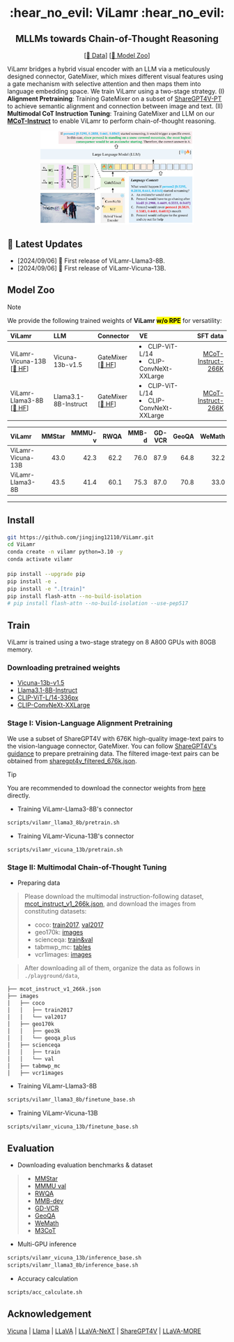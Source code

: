 <div align="center">
<h1>:hear_no_evil: ViLamr :hear_no_evil:</h1> 
<h2>MLLMs towards Chain-of-Thought Reasoning</h2> 

[//]: # ([[Paper]&#40;&#41;] )
[//]: # ([[📝 Project Page]&#40;https://mm-vl.github.io/vilamr/&#41;] )
[[🤗 Data](https://huggingface.co/datasets/JingjingJiang/MCoT-Instruct)] 
[[🤗 Model Zoo](https://huggingface.co/collections/JingjingJiang/vilamr-66d02b6b74809ac0b6b09675)]
</div>

ViLamr bridges a hybrid visual encoder with an LLM via a meticulously designed connector, GateMixer, which mixes different visual features using a gate mechanism with selective attention and then maps them into language embedding space. 
We train ViLamr using a two-stage strategy. (I) **Alignment Pretraining**: Training GateMixer on a subset of [ShareGPT4V-PT](https://sharegpt4v.github.io/) to achieve semantic alignment and connection between image and text.
(II) **Multimodal CoT Instruction Tuning**: Training GateMixer and LLM on our **[MCoT-Instruct](https://huggingface.co/datasets/JingjingJiang/MCoT-Instruct-266K)** to enable ViLamr to perform chain-of-thought reasoning.

<div align="center">
<img style="max-width: 70%;" src="docs/images/vilamr.jpg" alt="Illustration"/>
</div>


## 📢 Latest Updates

- [2024/09/06] 📌 First release of ViLamr-Llama3-8B.
- [2024/09/06] 📌 First release of ViLamr-Vicuna-13B.

## Model Zoo

[//]: # (ViLamr can be instantiated with popular LLMs &#40;e.g., vicuna-13b-v1.5, Llama3.1-8b&#41;.)

> [!NOTE]
> We provide the following trained weights of **ViLamr <mark>w/o RPE</mark>** for versatility:

| ViLamr                                                                              | LLM                  | Connector                                                                         | VE                                            |               SFT data |  
|:------------------------------------------------------------------------------------| :------------------- |:-------------------------------------------------------------------------------------|:----------------------------------------------|-----------------------:|
| ViLamr-Vicuna-13B [[🤗 HF](https://huggingface.co/JingjingJiang/vilamr-vicuna-13b)] | Vicuna-13b-v1.5      | GateMixer [[🤗 HF](https://huggingface.co/JingjingJiang/vilamr-vicuna-13b-pretrain)] | <li> CLIP-ViT-L/14 <li> CLIP-ConvNeXt-XXLarge | [MCoT-Instruct-266K](https://huggingface.co/datasets/JingjingJiang/MCoT-Instruct) |     
| ViLamr-Llama3-8B [[🤗 HF](https://huggingface.co/JingjingJiang/vilamr-llama3-8b)]   | Llama3.1-8B-Instruct | GateMixer [[🤗 HF](https://huggingface.co/JingjingJiang/vilamr-llama3-8b-pretrain)]  | <li> CLIP-ViT-L/14 <li> CLIP-ConvNeXt-XXLarge     | [MCoT-Instruct-266K](https://huggingface.co/datasets/JingjingJiang/MCoT-Instruct) |

| ViLamr                                                                             | MMStar |   MMMU-v | RWQA |   MMB-d | GD-VCR | GeoQA | WeMath | M3CoT (ZS) |
|:-----------------------------------------------------------------------------------|-------:|---------:|-----:|--------:|-------:|------:|-------:|-----------:|
| ViLamr-Vicuna-13B                                                                  |   43.0 |     42.3 | 62.2 |    76.0 |   87.9 |  64.8 |   32.2 |       45.2 |
| ViLamr-Llama3-8B |   43.5 |     41.4 | 60.1 |    75.3 |   87.0 |  70.8 |   33.0 |       44.0 |

---

## Install

```bash
git https://github.com/jingjing12110/ViLamr.git
cd ViLamr
conda create -n vilamr python=3.10 -y
conda activate vilamr

pip install --upgrade pip   
pip install -e .
pip install -e ".[train]"
pip install flash-attn --no-build-isolation
# pip install flash-attn --no-build-isolation --use-pep517
```

## Train

ViLamr is trained using a two-stage strategy on 8 A800 GPUs with 80GB memory.

### Downloading pretrained weights

- [Vicuna-13b-v1.5](https://huggingface.co/lmsys/vicuna-13b-v1.5)
- [Llama3.1-8B-Instruct](https://huggingface.co/meta-llama/Meta-Llama-3.1-8B-Instruct)
- [CLIP-ViT-L/14-336px](https://huggingface.co/openai/clip-vit-large-patch14-336)
- [CLIP-ConvNeXt-XXLarge](https://huggingface.co/laion/CLIP-convnext_xxlarge-laion2B-s34B-b82K-augreg-soup)

### Stage I: Vision-Language Alignment Pretraining

We use a subset of ShareGPT4V with 676K high-quality image-text pairs to the vision-language connector, GateMixer. You can follow [ShareGPT4V's guidance](https://github.com/ShareGPT4Omni/ShareGPT4V/blob/master/docs/Data.md) to prepare pretraining data. The filtered image-text pairs can be obtained from [sharegpt4v_filtered_676k.json](https://huggingface.co/datasets/JingjingJiang/ViLamr-Pretrain).

> [!TIP]
> You are recommended to download the connector weights from [here](https://huggingface.co/collections/JingjingJiang/vilamr-66d02b6b74809ac0b6b09675) directly.

- Training ViLamr-Llama3-8B's connector

```bash
scripts/vilamr_llama3_8b/pretrain.sh
```

- Training ViLamr-Vicuna-13B's connector

```bash
scripts/vilamr_vicuna_13b/pretrain.sh
```

### Stage II: Multimodal Chain-of-Thought Tuning

- Preparing data

> Please download the multimodal instruction-following dataset, [mcot_instruct_v1_266k.json](https://huggingface.co/datasets/JingjingJiang/MCoT-Instruct-266K), and download the images from constituting datasets:
>
> - coco: [train2017](http://images.cocodataset.org/zips/train2017.zip), [val2017](http://images.cocodataset.org/zips/val2017.zip)
> - geo170k: [images](https://huggingface.co/datasets/Luckyjhg/Geo170K/blob/main/images.zip)
> - scienceqa: [train&val](https://drive.google.com/drive/folders/1w8imCXWYn2LxajmGeGH_g5DaL2rabHevg)
> - tabmwp_mc: [tables](https://github.com/lupantech/PromptPG/tree/main/data/tabmwp)
> - vcr1images: [images](https://s3.us-west-2.amazonaws.com/ai2-rowanz/vcr1images.zip)

> After downloading all of them, organize the data as follows in `./playground/data`,

```
├── mcot_instruct_v1_266k.json
├── images
│   ├── coco
│   │   ├── train2017
│   │   └── val2017
│   ├── geo170k
│   │   ├── geo3k
│   │   └── geoqa_plus
│   ├── scienceqa
│   │   ├── train
│   │   └── val
│   ├── tabmwp_mc
│   ├── vcr1images
```

- Training ViLamr-Llama3-8B

```bash
scripts/vilamr_llama3_8b/finetune_base.sh
```

- Training ViLamr-Vicuna-13B

```bash
scripts/vilamr_vicuna_13b/finetune_base.sh
```

## Evaluation

- Downloading evaluation benchmarks & dataset

> - [MMStar](https://mmstar-benchmark.github.io/)
> - [MMMU val](https://mmmu-benchmark.github.io/)
> - [RWQA](https://x.ai/blog/grok-1.5v)
> - [MMB-dev](https://github.com/open-compass/MMBench)
> - [GD-VCR](https://gd-vcr.github.io/)
> - [GeoQA](https://github.com/pipilurj/G-LLaVA)
> - [WeMath](https://we-math.github.io/)
> - [M3CoT](https://lightchen233.github.io/m3cot.github.io/index.html)

- Multi-GPU inference

```bash
scripts/vilamr_vicuna_13b/inference_base.sh
scripts/vilamr_llama3_8b/inference_base.sh
```

- Accuracy calculation

```bash
scripts/acc_calculate.sh
```

## Acknowledgement

[Vicuna](https://github.com/lm-sys/FastChat) | [Llama](https://github.com/lm-sys/FastChat) | [LLaVA](https://github.com/haotian-liu/LLaVA) | [LLaVA-NeXT](https://github.com/LLaVA-VL/LLaVA-NeXT) | [ShareGPT4V](https://github.com/ShareGPT4Omni/ShareGPT4V) | [LLaVA-MORE](https://github.com/aimagelab/LLaVA-MORE)


